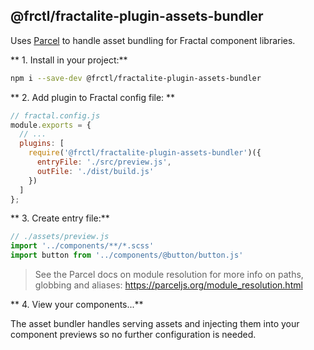 ## @frctl/fractalite-plugin-assets-bundler

Uses [Parcel](https://parceljs.org) to handle asset bundling for Fractal component libraries.

** 1. Install in your project:**

```bash
npm i --save-dev @frctl/fractalite-plugin-assets-bundler
```

** 2. Add plugin to Fractal config file: **

```js
// fractal.config.js
module.exports = {
  // ...  
  plugins: [
    require('@frctl/fractalite-plugin-assets-bundler')({
      entryFile: './src/preview.js',
      outFile: './dist/build.js'
    })
  ]
};
```

** 3. Create entry file:**

```js
// ./assets/preview.js
import '../components/**/*.scss'
import button from '../components/@button/button.js'
```

> See the Parcel docs on module resolution for more info on paths, globbing and aliases: https://parceljs.org/module_resolution.html

** 4. View your components...**

The asset bundler handles serving assets and injecting them into your component previews so no further configuration is needed.
